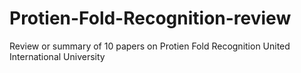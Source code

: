 # Protien-Fold-Recognition-review
Review or summary of 10 papers on Protien Fold Recognition
United International University
